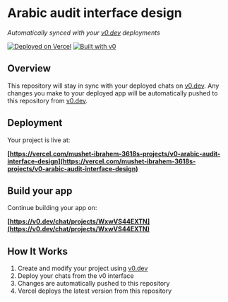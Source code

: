# Arabic audit interface design

*Automatically synced with your [v0.dev](https://v0.dev) deployments*

[![Deployed on Vercel](https://img.shields.io/badge/Deployed%20on-Vercel-black?style=for-the-badge&logo=vercel)](https://vercel.com/mushet-ibrahem-3618s-projects/v0-arabic-audit-interface-design)
[![Built with v0](https://img.shields.io/badge/Built%20with-v0.dev-black?style=for-the-badge)](https://v0.dev/chat/projects/WxwVS44EXTN)

## Overview

This repository will stay in sync with your deployed chats on [v0.dev](https://v0.dev).
Any changes you make to your deployed app will be automatically pushed to this repository from [v0.dev](https://v0.dev).

## Deployment

Your project is live at:

**[https://vercel.com/mushet-ibrahem-3618s-projects/v0-arabic-audit-interface-design](https://vercel.com/mushet-ibrahem-3618s-projects/v0-arabic-audit-interface-design)**

## Build your app

Continue building your app on:

**[https://v0.dev/chat/projects/WxwVS44EXTN](https://v0.dev/chat/projects/WxwVS44EXTN)**

## How It Works

1. Create and modify your project using [v0.dev](https://v0.dev)
2. Deploy your chats from the v0 interface
3. Changes are automatically pushed to this repository
4. Vercel deploys the latest version from this repository